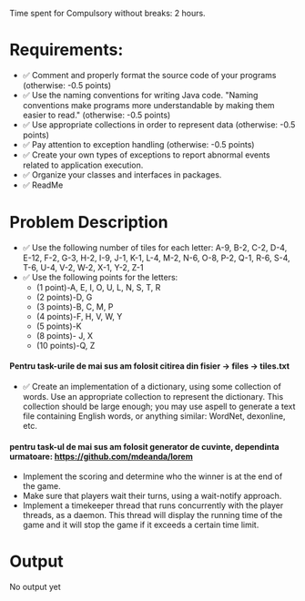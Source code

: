 Time spent for Compulsory without breaks: 2 hours.

# Requirements:

- ✅ Comment and properly format the source code of your programs (otherwise: -0.5 points)
- ✅ Use the naming conventions for writing Java code. "Naming conventions make programs more understandable by making them
  easier to read." (otherwise: -0.5 points)
- ✅ Use appropriate collections in order to represent data (otherwise: -0.5 points)
- ✅ Pay attention to exception handling (otherwise: -0.5 points)
- ✅ Create your own types of exceptions to report abnormal events related to application execution.
- ✅ Organize your classes and interfaces in packages.
- ✅ ReadMe

# Problem Description

* ✅ Use the following number of tiles for each letter: A-9, B-2, C-2, D-4, E-12, F-2, G-3, H-2, I-9, J-1, K-1, L-4, M-2, N-6, O-8, P-2, Q-1, R-6, S-4, T-6, U-4, V-2, W-2, X-1, Y-2, Z-1
* ✅ Use the following points for the letters:
  - (1 point)-A, E, I, O, U, L, N, S, T, R
  - (2 points)-D, G
  - (3 points)-B, C, M, P
  - (4 points)-F, H, V, W, Y
  - (5 points)-K
  - (8 points)- J, X
  - (10 points)-Q, Z
  
#### Pentru task-urile de mai sus am folosit citirea din fisier -> files -> tiles.txt

* ✅ Create an implementation of a dictionary, using some collection of words. Use an appropriate collection to represent the dictionary. This collection should be large enough; you may use aspell to generate a text file containing English words, or anything similar: WordNet, dexonline, etc.
#### pentru task-ul de mai sus am folosit generator de cuvinte, dependinta urmatoare: https://github.com/mdeanda/lorem


* Implement the scoring and determine who the winner is at the end of the game.
* Make sure that players wait their turns, using a wait-notify approach.
* Implement a timekeeper thread that runs concurrently with the player threads, as a daemon. This thread will display the running time of the game and it will stop the game if it exceeds a certain time limit.

# Output
No output yet